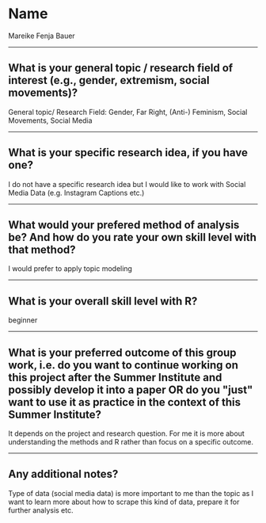 # Name
Mareike Fenja Bauer
___
## What is your general topic / research field of interest (e.g., gender, extremism, social movements)?

 General topic/ Research Field: Gender, Far Right, (Anti-) Feminism, Social Movements, Social Media
___
## What is your specific research idea, if you have one?

I do not have a specific research idea but I would like to work with Social Media Data (e.g. Instagram Captions etc.)

___
## What would your prefered method of analysis be? And how do you rate your own skill level with that method?

I would prefer to apply topic modeling
___
## What is your overall skill level with R? 

beginner
___
## What is your preferred outcome of this group work, i.e. do you want to continue working on this project after the Summer Institute and possibly develop it into a paper OR do you "just" want to use it as practice in the context of this Summer Institute?

It depends on the project and research question.
For me it is more about understanding the methods and R rather than focus on a specific outcome. 

___
## Any additional notes?

Type of data (social media data) is more important to me than the topic as I want to learn more about how to scrape this kind of data, prepare it for further analysis etc. 